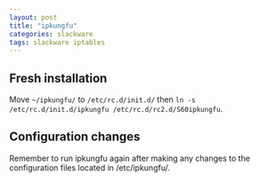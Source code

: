 ```yaml
---
layout: post
title: "ipkungfu"
categories: slackware
tags: slackware iptables
---
```


## Fresh installation

Move `~/ipkungfu/` to `/etc/rc.d/init.d/` then `ln -s /etc/rc.d/init.d/ipkungfu /etc/rc.d/rc2.d/S60ipkungfu`.

## Configuration changes

Remember to run ipkungfu again after making any changes to the configuration files located in /etc/ipkungfu/.
